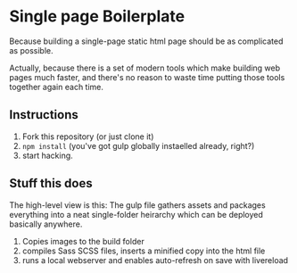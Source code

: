 # Single page Boilerplate

Because building a single-page static html page should be as complicated as possible. 

Actually, because there is a set of modern tools which make building web pages much faster, and there's no reason to waste time putting those tools together again each time. 

## Instructions

1. Fork this repository (or just clone it)
2. `npm install` (you've got gulp globally instaelled already, right?)
3. start hacking. 


## Stuff this does

The high-level view is this: The gulp file gathers assets and packages everything into a neat single-folder heirarchy which can be deployed basically anywhere. 

1. Copies images to the build folder
2. compiles Sass SCSS files, inserts a minified copy into the html file
3. runs a local webserver and enables auto-refresh on save with livereload
